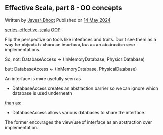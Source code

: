 <article itemscope itemtype="https://schema.org/Article" itemid="urn:uuid:b1319873-65a5-49e3-82aa-334e3fb7e353" class="h-entry">

<hgroup>

<h1 class="p-name">Effective Scala, part 8 - OO concepts</h1>

<p class="cluster"><span class="author-photo-placeholder"></span> <span class="stack" style="--stack-gap:var(--s-5);"><span>Written by <a class="p-author h-card" href="https://bhoot.dev/about">Jayesh Bhoot</a></span> <span>Published on <a class="u-url" href=""><time class="dt-published" datetime="2024-05-14">14 May 2024</time></a></span></span></p>

<p class="tags">
<a class="p-category" href="" rel="tag">series-effective-scala</a>
<a class="p-category" href="" rel="tag">OOP</a>
</p>

</hgroup>

<div class="e-content">


Flip the perspective on tools like interfaces and traits. Don't see them as a way for objects to share an interface, but as an abstraction over implementations.

So, not: DatabaseAccess -> (InMemoryDatabase, PhysicalDatabase)

but:     DatabaseAccess <- (InMemoryDatabase, PhysicalDatabase)

An interface is more usefully seen as:

- DatabaseAccess creates an abstraction barrier so we can ignore which database is used underneath

than as:

- DatabaseAccess allows various databases to share the interface.

The former encourages the view/use of interface as an abstraction over implementation.

</div>
</article>
